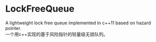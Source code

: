 # LockFreeQueue
A lightweight lock free queue implemented in c++11 based on hazard pointer.\
一个用c++实现的基于风险指针的轻量级无锁队列。
